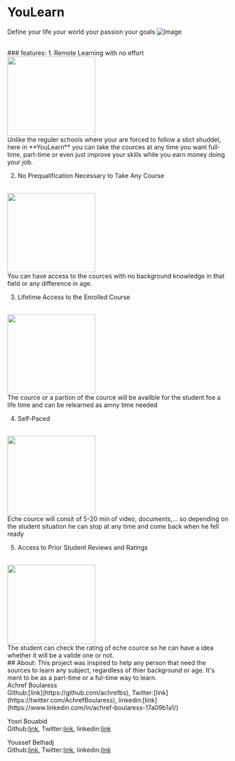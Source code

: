 # YouLearn
Define your life your world your passion your goals
![Image](https://cdn.statically.io/img/www.digitalclassworld.com/blog/wp-content/uploads/2020/08/E-learning-Vs-Traditional-Learning.jpg?quality=100&f=auto)


<br>
### features:
1. Remote Learning with no effort
<br>
<img src="https://www.cadre-dirigeant-magazine.com/wp-content/uploads/2019/01/cr%C3%A9dit-photo-www.aeroschool.fr_.jpg" width="200" height="180" />
<br>
Unlike the reguler schools where your are forced to follow a stict shuddel, here in **YouLearn** you can take the cources at any time you want full-time, part-time or even just improve your skills while you earn money doing your job.

2. No Prequalification Necessary to Take Any Course
<br>
<img src="https://coldwellbankervi.com/wp-content/uploads/2017/06/Pre-qualified.png" width="200" height="180" />
<br>
You can have access to the cources with no background knowledge in that field or any difference in age.

3. Lifetime Access to the Enrolled Course
<br>
<img src="https://www.themeum.com/wp-content/uploads/2019/11/lifetime-access-1.png" width="200" height="180" />
<br>
The cource or a partion of the cource will be availble for the student foe a life time and can be relearned as amny time needed

4. Self-Paced
<br>
<img src="https://www.efrontlearning.com/blog/wp-content/uploads/2017/04/interactive-self-paced-online-courses-corporate-learning-efrontpro-blog.jpg" width="200" height="180" />
<br>
Eche cource will consit of 5-20 min of video, documents,... so depending on the student situation he can stop at any time and come back when he fell ready

5. Access to Prior Student Reviews and Ratings
<br>
<img src="https://cdn.searchenginejournal.com/wp-content/uploads/2017/02/star-ratings.jpg" width="200" height="180" />
<br>
The student can check the rating of eche cource so he can have a idea whether it will be a valide one or not.

<br>
## About:
This project was inspired to help any person that need the sources to learn any subject, regardless of thier background or age.
It's ment to be as a part-time or a ful-time way to learn.
<br>
Achref Boularess <br>Github:[link](https://github.com/achrefbs), Twitter:[link](https://twitter.com/AchrefBoularess), linkedin:[link](https://www.linkedin.com/in/achref-boularess-17a09b1a1/)

Yosri Bouabid <br>Github:[link](https://github.com/Yosri-ctrl), Twitter:[link](https://twitter.com/Yosri48754526), linkedin:[link](https://www.linkedin.com/in/yosri-bouabid-0816a91ba/)
 
Youssef Belhadj  <br>Github:[link](https://github.com/usfbelhadj), Twitter:[link](https://twitter.com/Youssef35969631), linkedin:[link](https://www.linkedin.com/in/youssef-belhadj-5393631a0/)
 
